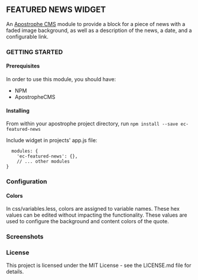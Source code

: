 ## FEATURED NEWS WIDGET
An [Apostrophe CMS](http://apostrophecms.org/) module to provide a block for a piece
of news with a faded image background, as well as a description of the news, a date,
and a configurable link.



### GETTING STARTED
#### Prerequisites
In order to use this module, you should have:
- NPM
- ApostropheCMS
#### Installing
From within your apostrophe project directory, run
 `npm install --save ec-featured-news`

Include widget in projects' app.js file:

```
  modules: {
    'ec-featured-news': {},
    // ... other modules
}
```

### Configuration
#### Colors
In css/variables.less, colors are assigned to variable names.
These hex values can be edited without impacting the functionality. These values
are used to configure the background and content colors of the quote.


### Screenshots

### License
This project is licensed under the MIT License - see the LICENSE.md file for details.
